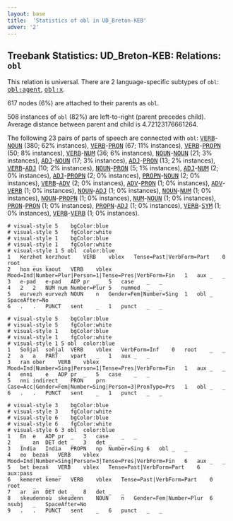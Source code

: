 ```yaml
---
layout: base
title:  'Statistics of obl in UD_Breton-KEB'
udver: '2'
---
```


## Treebank Statistics: UD_Breton-KEB: Relations: `obl`

This relation is universal.
There are 2 language-specific subtypes of `obl`: <tt><a href="br_keb-dep-obl-agent.html">obl:agent</a></tt>, <tt><a href="br_keb-dep-obl-x.html">obl:x</a></tt>.

617 nodes (6%) are attached to their parents as `obl`.

508 instances of `obl` (82%) are left-to-right (parent precedes child).
Average distance between parent and child is 4.72123176661264.

The following 23 pairs of parts of speech are connected with `obl`: <tt><a href="br_keb-pos-VERB.html">VERB</a></tt>-<tt><a href="br_keb-pos-NOUN.html">NOUN</a></tt> (380; 62% instances), <tt><a href="br_keb-pos-VERB.html">VERB</a></tt>-<tt><a href="br_keb-pos-PRON.html">PRON</a></tt> (67; 11% instances), <tt><a href="br_keb-pos-VERB.html">VERB</a></tt>-<tt><a href="br_keb-pos-PROPN.html">PROPN</a></tt> (50; 8% instances), <tt><a href="br_keb-pos-VERB.html">VERB</a></tt>-<tt><a href="br_keb-pos-NUM.html">NUM</a></tt> (36; 6% instances), <tt><a href="br_keb-pos-NOUN.html">NOUN</a></tt>-<tt><a href="br_keb-pos-NOUN.html">NOUN</a></tt> (21; 3% instances), <tt><a href="br_keb-pos-ADJ.html">ADJ</a></tt>-<tt><a href="br_keb-pos-NOUN.html">NOUN</a></tt> (17; 3% instances), <tt><a href="br_keb-pos-ADJ.html">ADJ</a></tt>-<tt><a href="br_keb-pos-PRON.html">PRON</a></tt> (13; 2% instances), <tt><a href="br_keb-pos-VERB.html">VERB</a></tt>-<tt><a href="br_keb-pos-ADJ.html">ADJ</a></tt> (10; 2% instances), <tt><a href="br_keb-pos-NOUN.html">NOUN</a></tt>-<tt><a href="br_keb-pos-PRON.html">PRON</a></tt> (5; 1% instances), <tt><a href="br_keb-pos-ADJ.html">ADJ</a></tt>-<tt><a href="br_keb-pos-NUM.html">NUM</a></tt> (2; 0% instances), <tt><a href="br_keb-pos-ADJ.html">ADJ</a></tt>-<tt><a href="br_keb-pos-PROPN.html">PROPN</a></tt> (2; 0% instances), <tt><a href="br_keb-pos-PROPN.html">PROPN</a></tt>-<tt><a href="br_keb-pos-NOUN.html">NOUN</a></tt> (2; 0% instances), <tt><a href="br_keb-pos-VERB.html">VERB</a></tt>-<tt><a href="br_keb-pos-ADV.html">ADV</a></tt> (2; 0% instances), <tt><a href="br_keb-pos-ADV.html">ADV</a></tt>-<tt><a href="br_keb-pos-PRON.html">PRON</a></tt> (1; 0% instances), <tt><a href="br_keb-pos-ADV.html">ADV</a></tt>-<tt><a href="br_keb-pos-VERB.html">VERB</a></tt> (1; 0% instances), <tt><a href="br_keb-pos-NOUN.html">NOUN</a></tt>-<tt><a href="br_keb-pos-ADJ.html">ADJ</a></tt> (1; 0% instances), <tt><a href="br_keb-pos-NOUN.html">NOUN</a></tt>-<tt><a href="br_keb-pos-NUM.html">NUM</a></tt> (1; 0% instances), <tt><a href="br_keb-pos-NOUN.html">NOUN</a></tt>-<tt><a href="br_keb-pos-PROPN.html">PROPN</a></tt> (1; 0% instances), <tt><a href="br_keb-pos-NUM.html">NUM</a></tt>-<tt><a href="br_keb-pos-NOUN.html">NOUN</a></tt> (1; 0% instances), <tt><a href="br_keb-pos-PRON.html">PRON</a></tt>-<tt><a href="br_keb-pos-PRON.html">PRON</a></tt> (1; 0% instances), <tt><a href="br_keb-pos-PROPN.html">PROPN</a></tt>-<tt><a href="br_keb-pos-ADJ.html">ADJ</a></tt> (1; 0% instances), <tt><a href="br_keb-pos-VERB.html">VERB</a></tt>-<tt><a href="br_keb-pos-SYM.html">SYM</a></tt> (1; 0% instances), <tt><a href="br_keb-pos-VERB.html">VERB</a></tt>-<tt><a href="br_keb-pos-VERB.html">VERB</a></tt> (1; 0% instances).


~~~ conllu
# visual-style 5	bgColor:blue
# visual-style 5	fgColor:white
# visual-style 1	bgColor:blue
# visual-style 1	fgColor:white
# visual-style 1 5 obl	color:blue
1	Kerzhet	kerzhout	VERB	vblex	Tense=Past|VerbForm=Part	0	root	_	_
2	hon eus	kaout	VERB	vblex	Mood=Ind|Number=Plur|Person=1|Tense=Pres|VerbForm=Fin	1	aux	_	_
3	e-pad	e-pad	ADP	pr	_	5	case	_	_
4	2	2	NUM	num	Number=Plur	5	nummod	_	_
5	eurvezh	eurvezh	NOUN	n	Gender=Fem|Number=Sing	1	obl	_	SpaceAfter=No
6	.	.	PUNCT	sent	_	1	punct	_	_

~~~


~~~ conllu
# visual-style 5	bgColor:blue
# visual-style 5	fgColor:white
# visual-style 1	bgColor:blue
# visual-style 1	fgColor:white
# visual-style 1 5 obl	color:blue
1	Soñjal	soñjal	VERB	vblex	VerbForm=Inf	0	root	_	_
2	a	a	PART	vpart	_	1	aux	_	_
3	ran	ober	VERB	vblex	Mood=Ind|Number=Sing|Person=1|Tense=Pres|VerbForm=Fin	1	aux	_	_
4	enni	e	ADP	pr	_	5	case	_	_
5	nni	indirect	PRON	prn	Case=Acc|Gender=Fem|Number=Sing|Person=3|PronType=Prs	1	obl	_	_
6	.	.	PUNCT	sent	_	1	punct	_	_

~~~


~~~ conllu
# visual-style 3	bgColor:blue
# visual-style 3	fgColor:white
# visual-style 6	bgColor:blue
# visual-style 6	fgColor:white
# visual-style 6 3 obl	color:blue
1	En	e	ADP	pr	_	3	case	_	_
2	_	an	DET	det	_	3	det	_	_
3	India	India	PROPN	np	Number=Sing	6	obl	_	_
4	eo	bezañ	VERB	vblex	Mood=Ind|Number=Sing|Person=3|Tense=Pres|VerbForm=Fin	6	aux	_	_
5	bet	bezañ	VERB	vblex	Tense=Past|VerbForm=Part	6	aux:pass	_	_
6	kemeret	kemer	VERB	vblex	Tense=Past|VerbForm=Part	0	root	_	_
7	ar	an	DET	det	_	8	det	_	_
8	skeudennoù	skeudenn	NOUN	n	Gender=Fem|Number=Plur	6	nsubj	_	SpaceAfter=No
9	.	.	PUNCT	sent	_	6	punct	_	_

~~~


